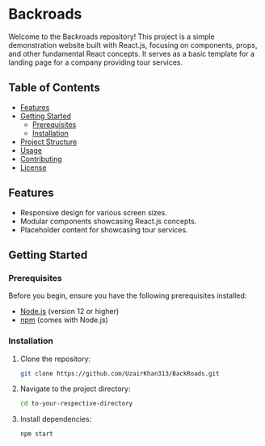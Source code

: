 # Backroads

Welcome to the Backroads repository! This project is a simple demonstration website built with React.js, focusing on components, props, and other fundamental React concepts. It serves as a basic template for a landing page for a company providing tour services.

## Table of Contents

- [Features](#features)
- [Getting Started](#getting-started)
  - [Prerequisites](#prerequisites)
  - [Installation](#installation)
- [Project Structure](#project-structure)
- [Usage](#usage)
- [Contributing](#contributing)
- [License](#license)

## Features

- Responsive design for various screen sizes.
- Modular components showcasing React.js concepts.
- Placeholder content for showcasing tour services.

## Getting Started

### Prerequisites

Before you begin, ensure you have the following prerequisites installed:

- [Node.js](https://nodejs.org/) (version 12 or higher)
- [npm](https://www.npmjs.com/) (comes with Node.js)

### Installation

1. Clone the repository:

   ```bash
   git clone https://github.com/UzairKhan313/BackRoads.git

   ```

2. Navigate to the project directory:

   ```bash
   cd to-your-respective-directory

   ```

3. Install dependencies:
   ```bash
   npm start
   ```
